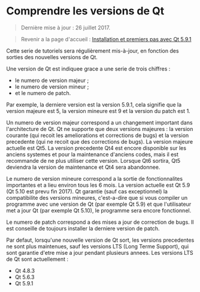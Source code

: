 # Comprendre les versions de Qt

> Dernière mise à jour : 26 juillet 2017.

> Revenir a la page d'accueil : [Installation et premiers pas avec Qt 5.9.1](index.md)

Cette serie de tutoriels sera régulièrement mis-à-jour, en fonction des sorties des nouvelles versions de Qt.

Une version de Qt est indiquee grace a une serie de trois chiffres :

- le numero de version majeur ;
- le numero de version mineur ;
- et le numero de patch.

Par exemple, la derniere version est la version 5.9.1, cela signifie que la version majeure est 5, 
la version mineure est 9 et la version du patch est 1.

Un numero de version majeur correspond a un changement important dans l'architecture de Qt.
Qt ne supporte que deux versions majeures : la version courante (qui recoit les 
ameliorations et corrections de bugs) et la version precedente (qui ne recoit que des corrections de bugs).
La version majeure actuelle est Qt5. La version precedente Qt4 est encore disponible sur les
anciens systemes et pour la maintenance d'anciens codes, mais il est recommande de ne plus utiliser
cette version. Lorsque Qt6 sortira, Qt5 deviendra la version de maintenance et Qt4 sera abandonnee.

Le numero de version mineure correspond a la sortie de fonctionnalites importantes et a lieu environ
tous les 6 mois. La version actuelle est Qt 5.9 (Qt 5.10 est prevu fin 2017). Qt garantie (sauf cas 
exceptionnel) la compatibilite des versions mineures, c'est-a-dire que si vous compiler un programme
avec une version de Qt (par exemple Qt 5.9) et que l'utilisateur met a jour Qt (par exemple Qt 5.10), 
le programme sera encore fonctionnel.

Le numero de patch correspond a des mises a jour de correction de bugs. Il est conseille de toujours
installer la derniere version de patch.

Par defaut, lorsqu'une nouvelle version de Qt sort, les versions precedentes ne sont plus maintenues, 
sauf les versions LTS (Long Terme Support), qui sont garantie d'etre mise a jour pendant plusieurs annees. 
Les versions LTS de Qt sont actuellement :

- Qt 4.8.3
- Qt 5.6.3
- Qt 5.9.1
